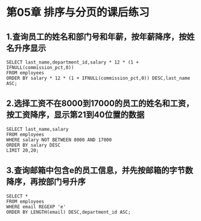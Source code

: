 # 第05章 排序与分页的课后练习

## 1.查询员工的姓名和部门号和年薪，按年薪降序，按姓名升序显示

```mysql
SELECT last_name,department_id,salary * 12 * (1 + IFNULL(commission_pct,0))
FROM employees
ORDER BY salary * 12 * (1 + IFNULL(commission_pct,0)) DESC,last_name ASC;
```

## 2.选择工资不在8000到17000的员工的姓名和工资，按工资降序，显示第21到40位置的数据

```mysql
SELECT last_name,salary
FROM employees
WHERE salary NOT BETWEEN 8000 AND 17000
ORDER BY salary DESC
LIMIT 20,20;
```

## 3.查询邮箱中包含e的员工信息，并先按邮箱的字节数降序，再按部门号升序

```mysql
SELECT * 
FROM employees
WHERE email REGEXP 'e'
ORDER BY LENGTH(email) DESC,department_id ASC;
```



